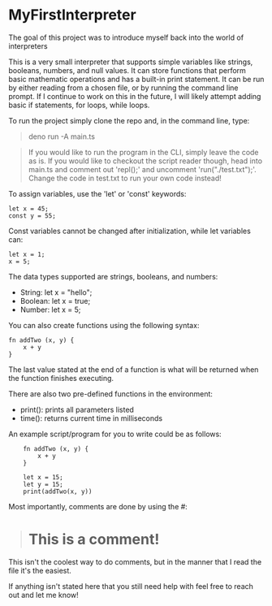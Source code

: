 # MyFirstInterpreter
The goal of this project was to introduce myself back into the world of interpreters

This is a very small interpreter that supports simple variables like strings, booleans, numbers, and null values. It can store functions that perform basic mathematic operations and has a built-in print statement. It can be run by either reading from a chosen file, or by running the command line prompt. If I continue to work on this in the future, I will likely attempt adding basic if statements, for loops, while loops.

To run the project simply clone the repo and, in the command line, type:
> deno run -A main.ts

> If you would like to run the program in the CLI, simply leave the code as is. If you would like to checkout the script reader though, head into main.ts and comment out 'repl();' and uncomment 'run("./test.txt");'. Change the code in test.txt to run your own code instead!

To assign variables, use the 'let' or 'const' keywords:
```
let x = 45;
const y = 55;
```

Const variables cannot be changed after initialization, while let variables can:
```
let x = 1;
x = 5;
```

The data types supported are strings, booleans, and numbers:
* String: let x = "hello";
* Boolean: let x = true;
* Number: let x = 5;

You can also create functions using the following syntax:
```
fn addTwo (x, y) {
    x + y
}
```
The last value stated at the end of a function is what will be returned when the function finishes executing.

There are also two pre-defined functions in the environment:
* print(): prints all parameters listed
* time(): returns current time in milliseconds

An example script/program for you to write could be as follows:
```
    fn addTwo (x, y) {
        x + y
    }

    let x = 15;
    let y = 15;
    print(addTwo(x, y))
```

Most importantly, comments are done by using the #:
> # This is a comment! #
This isn't the coolest way to do comments, but in the manner that I read the file it's the easiest.

If anything isn't stated here that you still need help with feel free to reach out and let me know!